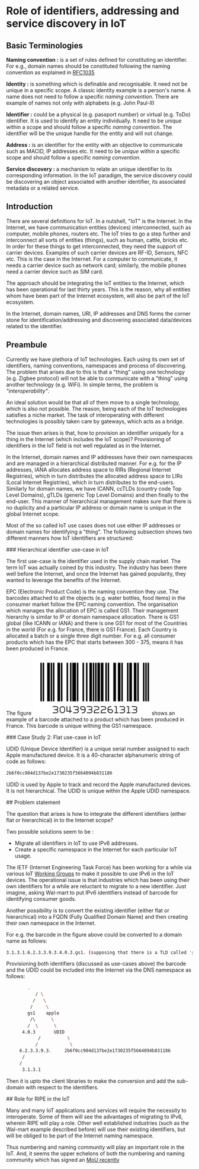 # Role of identifiers, addressing and service discovery in IoT


## Basic Terminologies 

**Naming convention :** is a set of rules defined for constituting an
identifier. For e.g., domain names should be constituted following the naming
convention as explained in [RFC1035](https://tools.ietf.org/html/rfc1035) 

**Identity :** is something which is definable and recognisable. It need not be
unique in a specific scope. A classic identity example is a person's name. A
name does not need to follow a specific *naming convention*. There are example
of names not only with alphabets (e.g. John Paul-II) 

**Identifier :** could be a physical (e.g. passport number) or virtual (e.g.
ToDo) identifier. It is used to identify an entity individually. It need to be
*unique* within a scope and should follow a specific *naming convention*. The
identifier will be the unique handle for the entity and will not change.

**Address :** is an identifier for the entity with an objective to communicate
such as MACID, IP addresses etc. It need to be *unique* within a specific scope
and should follow a specific *naming convention*.

**Service discovery :** a mechanism to relate an unique identifier to its
corresponding information. In the IoT paradigm, the service discovery could be
discovering an object associated with another identifier, its associated
metadata or a related service.


## Introduction 

There are several definitions for IoT. In a nutshell, "IoT" is the Internet. In
the Internet, we have communication entities (devices) interconnected, such as
computer, mobile phones, routers etc. The IoT tries to go a step further and
interconnect all sorts of entities (things), such as human, cattle, bricks etc.
In order for these things to get interconnected, they need the support of
carrier devices. Examples of such carrier devices are RF-ID, Sensors, NFC etc.
This is the case in the Internet. For a computer to communicate, it needs a
carrier device such as network card; similarly, the mobile phones need a carrier
device such as SIM card.

The approach should be integrating the IoT entities to the Internet, which has
been operational for last thirty years. This is the reason, why all entities
whom have been part of the Internet ecosystem, will also be part of the IoT
ecosystem. 

In the Internet, domain names, URI, IP addresses and DNS forms the corner stone
for identification/addressing and discovering associated data/devices related to
the identifier. 

## Preambule

Currently we have plethora of IoT technologies. Each using its own set of
identifiers, naming conventions, namespaces and process of discovering. The
problem that arises due to this is that a "thing" using one technology (e.g.
Zigbee protocol) will not be able to communicate with a "thing" using another
technology (e.g. WiFi). In simple terms, the problem is *"interoperability"*. 

An ideal solution would be that all of them move to a single technology, which is
also not possible. The reason, being each of the IoT technologies satisfies a
niche market. The task of interoperating with different technologies is possibly
taken care by gateways, which acts as a bridge.

The issue then arises is that, how to provision an identifier uniquely for a
thing in the Internet (which includes the IoT scope)? Provisioning of
identifiers in the IoT field is not well regulated as in the Internet. 

In the Internet, domain names and IP addresses have their own namespaces and are
managed in a hierarchical distributed manner. For e.g. for the IP addresses,
IANA allocates address space to RIRs (Regional Internet Registries), which in
turn distributes the allocated address space to LIRs (Local Internet
Registries), which in turn distributes to the end-users. Similarly for domain
names, we have ICANN, ccTLDs (country code Top Level Domains), gTLDs (generic
Top Level Domains) and then finally to the end-user. This manner of hierarchical
management makes sure that there is no duplicity and a particular IP address or
domain name is unique in the global Internet scope. 

Most of the so called IoT use cases does not use either IP addresses or domain
names for identifying a "thing". The following subsection shows two different
manners how IoT identifiers are structured:

### Hierarchical identifier use-case in IoT

The first use-case is the identifier used in the supply chain market. The term
IoT was actually coined by this industry. The industry has been there well
before the Internet, and once the Internet has gained popularity, they wanted to
leverage the benefits of the Internet. 

EPC (Electronic Product Code) is the naming convention they use. The
barcodes attached to all the objects (e.g. water bottles, food items)  in the
consumer market follow the EPC naming convention. The organisation which
manages the allocation of EPC is called GS1. Their management hierarchy is
similar to IP or domain namespace allocation. There is GS1 global (like ICANN or
IANA) and there is one GS1 for most of the Countries in the world (For e.g. for
France, there is GS1 France). Each Country is allocated a batch or a single three
digit number. For e.g. all consumer products which has the EPC that starts
between 300 - 375, means it has been produced in France. 

The figure ![alt text](https://github.com/sandoche2k/ripe-iot/blob/master/images/Bar-code.png)
shows an example of a barcode attached to a product which has been produced in
France. This barcode is unique withing the GS1 namespace. 


### Case Study 2:  Flat use-case in IoT

UDID (Unique Device Identifier) is a unique serial number assigned to each Apple
manufactured device. It is a 40-character alphanumeric string of code as
follows:

```sh
2b6f0cc904d137be2e1730235f5664094b831186
```

UDID is used by Apple to track and record the Apple manufactured devices. It is
not hierarchical. The UDID is unique within the Apple UDID namespace. 

## Problem statement

The question that arises is how to integrate the different identifiers (either
flat or hierarchical) in to the Internet scope?

Two possible solutions seem to be :
   * Migrate all identifiers in IoT to use IPv6 addresses. 
   * Create a specific namespace in the Internet for each particular IoT usage.

The IETF (Internet Engineering Task Force) has been working for a while via
various IoT
[Working
Groups](https://www.internetsociety.org/blog/2017/07/rough-guide-to-ietf-99-internet-of-things/)
to make it possible to use IPv6 in the IoT devices. The operational issue is
that industries which has been using their own identifiers for a while are
reluctant to migrate to a new identifier. Just imagine, asking Wal-mart to put
IPv6 identifiers instead of barcode for identifying consumer goods.

Another possibility is to convert the existing identifier (either flat or
hierarchical) into a FQDN (Fully Qualified Domain Name) and then creating their
own namespace in the Internet. 

For e.g. the barcode in the figure above could be converted to a domain name as
follows: 

```sh
3.1.3.1.6.2.3.3.9.3.4.0.3.gs1. (supposing that there is a TLD called 'gs1')
``` 
Provisioning both identifiers (discussed as use-cases above) the barcode and the
UDID could be included into the Internet via the DNS namespace as follows:

```sh
		.
	       / \
	      /   \
	     /	   \ 	
	    gs1    apple 
	     /\      \	
	    /  \      \
	  4.0.3	      UDID      
            /          \
           /            \
     6.2.3.3.9.3.     2b6f0cc904d137be2e1730235f5664094b831186 
	  /
	 /
      3.1.3.1
```
Then it is upto the client libraries to make the conversion and add the
sub-domain with respect to the identifiers. 


## Role for RIPE in the IoT 

Many and many IoT applications and services will require the necessity to
interoperate. Some of them will see the advantages of migrating to IPv6, wherein
RIPE will play a role. Other well established industries (such as the Wal-mart
example described before) will use their existing identifiers, but will be
obliged to be part of the Internet naming namespace. 

Thus numbering and naming community will play an important role in the IoT. And,
it seems the upper echelons of both the numbering and naming community which has
signed an [MoU
recently](https://www.ripe.net/publications/news/announcements/ripe-ncc-and-centr-sign-mou)
